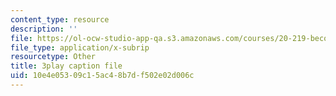 ```yaml
---
content_type: resource
description: ''
file: https://ol-ocw-studio-app-qa.s3.amazonaws.com/courses/20-219-becoming-the-next-bill-nye-writing-and-hosting-the-educational-show-january-iap-2015/10e4e05309c15ac48b7df502e02d006c_ZMe7jSsPmW4.vtt
file_type: application/x-subrip
resourcetype: Other
title: 3play caption file
uid: 10e4e053-09c1-5ac4-8b7d-f502e02d006c
---
```

